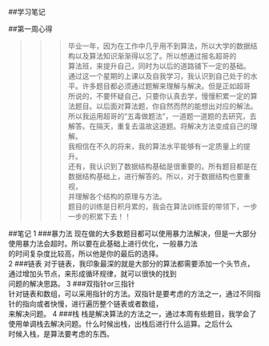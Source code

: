 ##学习笔记

##第一周心得

>>>毕业一年，因为在工作中几乎用不到算法，所以大学的数据结构以及算法知识渐渐得以忘了。所以想通过报名超哥的  
算法班，来提升自己，同时为以后的道路铺下一定的基础。  
通过这一个星期的上课以及自我学习，我认识到自己处于的水平。许多题目都必须通过题解来理解与解决。但是正如超哥  
所说的，不要怀疑自己，只要你认真去学，慢慢积累一定的算法题目。以后面对算法题，你自然而然的能想出对应的解法。  
所以我运用超哥的“五毒做题法”，一道题一道题的去研究，去解答。在隔天，重复去温故这道题。将解决方法变成自己的理解。  
我相信在不久的将来，我的算法水平能够有一定质量上的提升。  
还有，我认识到了数据结构基础是很重要的。所有题目都是在数据结构基础上，进行解答的。所以，对于数据结构也要重视，  
并理解各个结构的原理与方法。  
题目的训练是日积月累的，我会在算法训练营的带领下，一步一步的积累下去！！   

##笔记
1
###暴力法
现在做的大多数题目都可以使用暴力法解决，但是一大部分使用暴力法会超时。所以要在此基础上进行优化，一般暴力法  
的时间复杂度比较高，所以他是你的最后的选择。  
2
###链表
对于链表，我印象最深的就是大部分的算法都需要添加一个头节点，通过增加头节点，来形成循环规律，就可以很快的找到  
问题的解决思路。
3
###双指针or三指针  
针对链表和数组，可以采用指针的方法。双指针是要考虑的方法之一，通过不同指针的指向或者快慢，进行遍历整个链表或者数组，  
来解决问题。
4
###栈
栈是解决算法的方法之一，通过本周有些题目，我学会了使用单调栈去解决问题。什么时候出栈，出栈后进行什么运算。之后什么  
时候入栈，是算法要考虑的东西。

